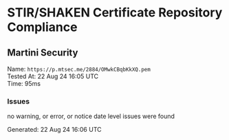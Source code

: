 # STIR/SHAKEN Certificate Repository Compliance

## Martini Security

Name: `https://p.mtsec.me/2884/OMwkCBqbKkXQ.pem`\
Tested At: 22 Aug 24 16:05 UTC\
Time: 95ms

### Issues

no warning, or error, or notice date level issues were found

Generated: 22 Aug 24 16:06 UTC